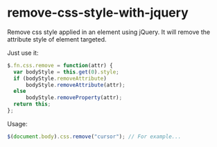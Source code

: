 # remove-css-style-with-jquery

Remove css style applied in an element using jQuery.
It will remove the attribute style of element targeted.

Just use it:
```javascript
$.fn.css.remove = function(attr) {
  var bodyStyle = this.get(0).style;
  if (bodyStyle.removeAttribute)
      bodyStyle.removeAttribute(attr);
  else        
      bodyStyle.removeProperty(attr);
  return this;
};
```

Usage:
```javascript
$(document.body).css.remove("cursor"); // For example...
```
